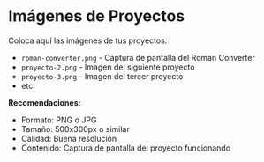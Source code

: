 # Imágenes de Proyectos

Coloca aquí las imágenes de tus proyectos:

- `roman-converter.png` - Captura de pantalla del Roman Converter
- `proyecto-2.png` - Imagen del siguiente proyecto
- `proyecto-3.png` - Imagen del tercer proyecto
- etc.

**Recomendaciones:**
- Formato: PNG o JPG
- Tamaño: 500x300px o similar
- Calidad: Buena resolución
- Contenido: Captura de pantalla del proyecto funcionando 